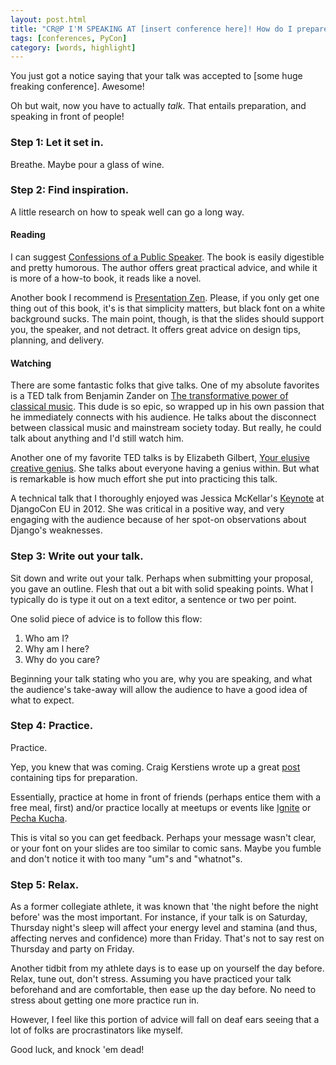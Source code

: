 ```yaml
---
layout: post.html
title: "CR@P I'M SPEAKING AT [insert conference here]! How do I prepare?"
tags: [conferences, PyCon]
category: [words, highlight]
---
```


You just got a notice saying that your talk was accepted to [some huge freaking conference]. Awesome!

Oh but wait, now you have to actually _talk_. That entails preparation, and speaking in front of people!

### Step 1: Let it set in.
Breathe. Maybe pour a glass of wine.
### Step 2: Find inspiration.

A little research on how to speak well can go a long way.
#### Reading
I can suggest [Confessions of a Public Speaker][Confessions]. The book is easily digestible and pretty humorous. The author offers great practical advice, and while it is more of a how-to book, it reads like a novel.

Another book I recommend is [Presentation Zen][Zen]. Please, if you only get one thing out of this book, it's is that simplicity matters, but black font on a white background sucks.  The main point, though, is that the slides should support you, the speaker, and not detract.  It offers great advice on design tips, planning, and delivery.
#### Watching
There are some fantastic folks that give talks.  One of my absolute favorites is a TED talk from Benjamin Zander on [The transformative power of classical music][TED1]. This dude is so epic, so wrapped up in his own passion that he immediately connects with his audience. He talks about the disconnect between classical music and mainstream society today. But really, he could talk about anything and I'd still watch him.

Another one of my favorite TED talks is by Elizabeth Gilbert, [Your elusive creative genius][TED2]. She talks about everyone having a genius within. But what is remarkable is how much effort she put into practicing this talk.

A technical talk that I thoroughly enjoyed was Jessica McKellar's [Keynote][JMK] at DjangoCon EU in 2012. She was critical in a positive way, and very engaging with the audience because of her spot-on observations about Django's weaknesses.

### Step 3: Write out your talk.

Sit down and write out your talk. Perhaps when submitting your proposal, you gave an outline. Flesh that out a bit with solid speaking points. What I typically do is type it out on a text editor, a sentence or two per point.

One solid piece of advice is to follow this flow:

1. Who am I?
2. Why am I here?
3. Why do you care?

Beginning your talk stating who you are, why you are speaking, and what the audience's take-away will allow the audience to have a good idea of what to expect.

### Step 4: Practice.
Practice. 

Yep, you knew that was coming. Craig Kerstiens wrote up a great [post][post] containing tips for preparation.

Essentially, practice at home in front of friends (perhaps entice them with a free meal, first) and/or practice locally at meetups or events like [Ignite][Ignite] or [Pecha Kucha][Pecha].

This is vital so you can get feedback. Perhaps your message wasn't clear, or your font on your slides are too similar to comic sans. Maybe you fumble and don't notice it with too many "um"s and "whatnot"s.

### Step 5: Relax.
As a former collegiate athlete, it was known that 'the night before the night before' was the most important. For instance, if your talk is on Saturday, Thursday night's sleep will affect your energy level and stamina (and thus, affecting nerves and confidence) more than Friday. That's not to say rest on Thursday and party on Friday. 

Another tidbit from my athlete days is to ease up on yourself the day before. Relax, tune out, don't stress. Assuming you have practiced your talk beforehand and are comfortable, then ease up the day before. No need to stress about getting one more practice run in.

However, I feel like this portion of advice will fall on deaf ears seeing that a lot of folks are procrastinators like myself. 

Good luck, and knock 'em dead!


[Confessions]: http://www.amazon.com/Confessions-Public-Speaker-English/dp/1449301959 "Confessions of a Public Speaker"
[Zen]: http://www.amazon.com/Presentation-Zen-Simple-Design-Delivery/dp/0321525655 "Presentation Zen"
[TED1]: http://www.ted.com/talks/benjamin_zander_on_music_and_passion.html "Benjamin Zander TED Talk"
[TED2]: http://www.youtube.com/watch?v=86x-u-tz0MA&feature=youtu.be "Elizabeth Gilbert TED Talk"
[JMK]: http://klewel.com/conferences/djangocon-2012/index.php?talkID=35 "Jessica McKellar Keynote at DjangoCon EU 2012"
[post]: http://craigkerstiens.com/2012/06/19/pro-tips-for-conference-talks/ "Craig Kerstiens' Pro-tips for Conference Talks"
[Ignite]: http://igniteshow.com/ "Ignite"
[Pecha]: http://www.pecha-kucha.org/ "Pecha Kucha"
